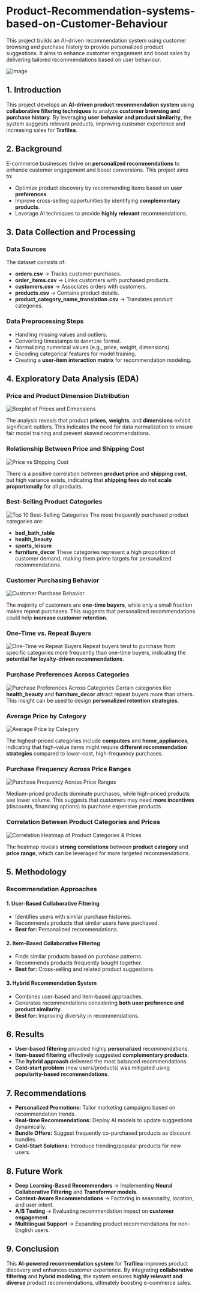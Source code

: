 # Product-Recommendation-systems-based-on-Customer-Behaviour
This project builds an AI-driven recommendation system using customer browsing and purchase history to provide personalized product suggestions. It aims to enhance customer engagement and boost sales by delivering tailored recommendations based on user behaviour.

![image](https://github.com/user-attachments/assets/98439710-e219-4e9e-84f0-5fcaf89af4da)

## 1. Introduction
This project develops an **AI-driven product recommendation system** using **collaborative filtering techniques** to analyze **customer browsing and purchase history**. By leveraging **user behavior and product similarity**, the system suggests relevant products, improving customer experience and increasing sales for **Trafilea**.

## 2. Background
E-commerce businesses thrive on **personalized recommendations** to enhance customer engagement and boost conversions. This project aims to:
- Optimize product discovery by recommending items based on **user preferences**.
- Improve cross-selling opportunities by identifying **complementary products**.
- Leverage AI techniques to provide **highly relevant** recommendations.

## 3. Data Collection and Processing
### **Data Sources**
The dataset consists of:
- **orders.csv** → Tracks customer purchases.
- **order_items.csv** → Links customers with purchased products.
- **customers.csv** → Associates orders with customers.
- **products.csv** → Contains product details.
- **product_category_name_translation.csv** → Translates product categories.

### **Data Preprocessing Steps**
- Handling missing values and outliers.
- Converting timestamps to `datetime` format.
- Normalizing numerical values (e.g., price, weight, dimensions).
- Encoding categorical features for model training.
- Creating a **user-item interaction matrix** for recommendation modeling.

## 4. Exploratory Data Analysis (EDA)
### Price and Product Dimension Distribution
![Boxplot of Prices and Dimensions](images/output_34_0.png)

The analysis reveals that product **prices**, **weights**, and **dimensions** exhibit significant outliers. This indicates the need for data normalization to ensure fair model training and prevent skewed recommendations.

### Relationship Between Price and Shipping Cost
![Price vs Shipping Cost](images/output_35_0.png)

There is a positive correlation between **product price** and **shipping cost**, but high variance exists, indicating that **shipping fees do not scale proportionally** for all products.

### Best-Selling Product Categories
![Top 10 Best-Selling Categories](images/output_40_0.png)
The most frequently purchased product categories are:
- **bed_bath_table**
- **health_beauty**
- **sports_leisure**
- **furniture_decor**
These categories represent a high proportion of customer demand, making them prime targets for personalized recommendations.

### Customer Purchasing Behavior
![Customer Purchase Behavior](images/output_42_0.png)

The majority of customers are **one-time buyers**, while only a small fraction makes repeat purchases. This suggests that personalized recommendations could help **increase customer retention**.

### One-Time vs. Repeat Buyers
![One-Time vs Repeat Buyers](images/output_47_0.png)
Repeat buyers tend to purchase from specific categories more frequently than one-time buyers, indicating the **potential for loyalty-driven recommendations**.

### Purchase Preferences Across Categories
![Purchase Preferences Across Categories](images/output_49_0.png)
Certain categories like **health_beauty** and **furniture_decor** attract repeat buyers more than others. This insight can be used to design **personalized retention strategies**.

### Average Price by Category
![Average Price by Category](images/output_52_0.png)

The highest-priced categories include **computers** and **home_appliances**, indicating that high-value items might require **different recommendation strategies** compared to lower-cost, high-frequency purchases.

### Purchase Frequency Across Price Ranges
![Purchase Frequency Across Price Ranges](images/output_55_0.png)

Medium-priced products dominate purchases, while high-priced products see lower volume. This suggests that customers may need **more incentives** (discounts, financing options) to purchase expensive products.

### Correlation Between Product Categories and Prices
![Correlation Heatmap of Product Categories & Prices](images/output_58_0.png)

The heatmap reveals **strong correlations** between **product category** and **price range**, which can be leveraged for more targeted recommendations.


## 5. Methodology
### **Recommendation Approaches**
#### **1. User-Based Collaborative Filtering**
- Identifies users with similar purchase histories.
- Recommends products that similar users have purchased.
- **Best for:** Personalized recommendations.

#### **2. Item-Based Collaborative Filtering**
- Finds similar products based on purchase patterns.
- Recommends products frequently bought together.
- **Best for:** Cross-selling and related product suggestions.

#### **3. Hybrid Recommendation System**
- Combines user-based and item-based approaches.
- Generates recommendations considering **both user preference and product similarity**.
- **Best for:** Improving diversity in recommendations.

## 6. Results
- **User-based filtering** provided highly **personalized** recommendations.
- **Item-based filtering** effectively suggested **complementary products**.
- The **hybrid approach** delivered the most balanced recommendations.
- **Cold-start problem** (new users/products) was mitigated using **popularity-based recommendations**.

## 7. Recommendations
- **Personalized Promotions:** Tailor marketing campaigns based on recommendation trends.
- **Real-time Recommendations:** Deploy AI models to update suggestions dynamically.
- **Bundle Offers:** Suggest frequently co-purchased products as discount bundles.
- **Cold-Start Solutions:** Introduce trending/popular products for new users.

## 8. Future Work
- **Deep Learning-Based Recommenders** → Implementing **Neural Collaborative Filtering** and **Transformer models**.
- **Context-Aware Recommendations** → Factoring in seasonality, location, and user intent.
- **A/B Testing** → Evaluating recommendation impact on **customer engagement**.
- **Multilingual Support** → Expanding product recommendations for non-English users.

## 9. Conclusion
This **AI-powered recommendation system** for **Trafilea** improves product discovery and enhances customer experience. By integrating **collaborative filtering** and **hybrid modeling**, the system ensures **highly relevant and diverse** product recommendations, ultimately boosting e-commerce sales.

